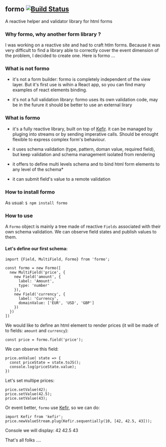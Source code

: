 ## formo [![Build Status](https://travis-ci.org/redpelicans/formo.png)](https://travis-ci.org/redpelicans/formo)


A reactive helper and validator library for html forms

### Why formo, why another form library ?

I was working on a reactive site and had to craft htlm forms. Because it was very difficult to find a library able to correctly cover the event dimension of the problem, I decided to create one. Here is formo ...

### What is not formo

* it's not a form builder: formo is completely independent of the view layer. But it's first use is wihin a React app, so you can find many examples of react elements binding. 

* it's not a full validation library: formo uses its own validation code, may be in the furure it should be better to use an external lirary

### What is formo

* it's a fully reactive library, built on top of [Kefir](https://rpominov.github.io/kefir). it can be managed by pluging into streams or by sending imperative calls. Should be enought flexible to express complex form's behaviour.

* it uses schema validation (type, pattern, doman value, required field), but keep validation and schema management isolated from rendering

* it offers to define multi levels schema and to bind html form elements to any level of the schema* 

* it can submit field's value to a remote validation

### How to install formo

As usual: `$ npm install formo`


### How to use

A `Formo` object is mainly a tree made of reactive `Fields` associated with their own schema validation. We can observe field states and publish values to them.

#### Let's define our first schema:

```
import {Field, MultiField, Formo} from 'formo';

const formo = new Formo([
  new MultiField('price', {
    new Field('amount', {
      label: 'Amount',
      type: 'number'
    }),
    new Field('currency', {
      label: 'Currency',
      domainValue: ['EUR', 'USD', 'GBP']
    })
  })
])
```

We would like to define an html element to render prices (it will be made of to fields: `amount` and `currency`):

```
const price = formo.field('price');
```

We can observe this field:

```
price.onValue( state => {
  const priceState = state.toJS();
  console.log(priceState.value);
})
```

Let's set multipe prices:

```
price.setValue(42);
price.setValue(42.5);
price.setValue(43);
```

Or event better, `formo` use [Kefir](https://rpominov.github.io/kefir), so we can do:

```
import Kefir from 'kefir';
price.newValueStream.plug(Kefir.sequentially(10, [42, 42.5, 43]));
```

Console we will display: 42 42.5 43



That's all folks ....
